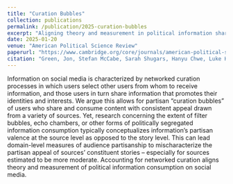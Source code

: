 ```yaml
---
title: "Curation Bubbles"
collection: publications
permalink: /publication/2025-curation-bubbles
excerpt: "Aligning theory and measurement in political information sharing on social media."
date: 2025-01-20
venue: "American Political Science Review"
paperurl: "https://www.cambridge.org/core/journals/american-political-science-review/article/curation-bubbles/EBEBDE88633A86DFC821FE86B7708BB3"
citation: "Green, Jon, Stefan McCabe, Sarah Shugars, Hanyu Chwe, Luke Horgan, Shuyang Cao, and David Lazer. &quot;Curation Bubbles.&quot; Accepted, <i>American Political Science Review</i>."
---
```


Information on social media is characterized by networked curation processes in which users select other users from whom to receive information, and those users in turn share information that promotes their identities and interests. We argue this allows for partisan “curation bubbles” of users who share and consume content with consistent appeal drawn from a variety of sources. Yet, research concerning the extent of filter bubbles, echo chambers, or other forms of politically segregated information consumption typically conceptualizes information’s partisan valence at the source level as opposed to the story level. This can lead domain-level measures of audience partisanship to mischaracterize the partisan appeal of sources’ constituent stories – especially for sources estimated to be more moderate. Accounting for networked curation aligns theory and measurement of political information consumption on social media.